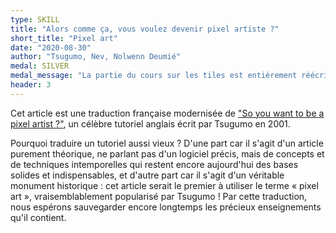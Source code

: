 ```yaml
---
type: SKILL
title: "Alors comme ça, vous voulez devenir pixel artiste ?"
short_title: "Pixel art"
date: "2020-08-30"
author: "Tsugumo, Nev, Nolwenn Deumié"
medal: SILVER
medal_message: "La partie du cours sur les tiles est entièrement réécrite. La deuxième moitié, sur les sprites et l'animation, doit encore être traduite et de l'aide serait appréciée ! [Participer](https://github.com/gamedevalliance/fairedesjeux.fr/issues/6)"
header: 3
---
```


Cet article est une traduction française modernisée de ["So you want to be a pixel artist ?"](http://www.yarrninja.com/pixeltutorial/index.html), un célèbre tutoriel anglais écrit par Tsugumo en 2001.

Pourquoi traduire un tutoriel aussi vieux ? D'une part car il s'agit d'un article purement théorique, ne parlant pas d'un logiciel précis, mais de concepts et de techniques intemporelles qui restent encore aujourd'hui des bases solides et indispensables, et d'autre part car il s'agit d'un véritable monument historique : cet article serait le premier à utiliser le terme « pixel art », vraisemblablement popularisé par Tsugumo ! Par cette traduction, nous espérons sauvegarder encore longtemps les précieux enseignements qu'il contient.
